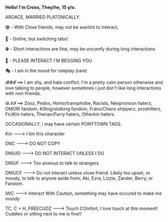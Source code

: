<b>Hello! I'm Cross, They/he, 15 y/o.</b>

AROACE, MARRIED PLATONICALLY. 


🟢 - With Close friends, may not be wantint to interact,

🌙 - Online, but switching tabs!

⛔ - Short interactions are fine, may be uncomfy during long interactions

💬 - PLEASE INTERACT I'M BEGGING YOU

🎭 - I am in the mood for roleplay (rare)



𝓑𝓨𝓕 ==> I am shy, and hate conflict. I'm a pretty calm person otherwise and love talking to people, however sometimes i just don't like long interactions with non-friends.

𝓓𝓝𝓘 ==> Zooz, Pedos, Homo/transphobe, Racists, Neopronoun haterz, OMORI fandom, Killing/stalking fandom, Frans/Chans shipperz, proshitterz, FictKin haters, Therian/Furry haters, Otherkin haters. 




OCCASIONALLY, i may have certain PONYTOWN TAGS.

Kin ---> I kin this character

DNC ---> DO NOT COPY

DNIUID ---> DO NOT INTERACT UNLESS I DO

DNIUF ---> Too anxious to talk to strangers

DNIUCF ---> Do not interact unless close friend. Likely too upset, or moody, to talk to anyone aside from; Aki, Ezra, Lizzie, Zander, Berry, or Fandom.

IWC ---> Interact With Caution, something may have occured to make me moody


TC, C + H, FREECUDZ ---> Touch COmfort, I love touch at this moment! Cuddles or sitting next to me is fine!!
